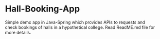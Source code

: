 # Hall-Booking-App
Simple demo app in Java-Spring which provides APIs to requests and check bookings of halls in a hypothetical college. Read ReadME.md file for more details.
